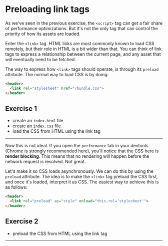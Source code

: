 # Preloading link tags

As we've seen in the previous exercise, the `<script>` tag can get a fair share
of performance optimizations. But it's not the only tag that can control the
priority of how its assets are loaded.

Enter the `<link>` tag. HTML links are most commonly known to load CSS
remotely, but their role in HTML is a bit wider than that. You can think of
link tags to express a relationship between the current page, and any asset
that will eventually need to be fetched.

The way to express how `<link>` tags should operate, is through its `preload`
attribute. The normal way to load CSS is by doing:

```html
<header>
  <link rel="stylesheet" href="/bundle.css">
</header>
```

## Exercise 1
- create an `index.html` file
- create an `index.css` file
- load the CSS from HTML using the link tag

---

Now this is not ideal. If you open the `performance` tab in your devtools
(Chrome is strongly recommended here), you'll notice that the CSS here is
__render blocking__. This means that no rendering will happen before the
network request is resolved. Not great.

Let's make it so CSS loads asynchronously. We can do this by using the
`preload` attribute. The idea is to make the `<link>` tag preload the CSS
first, and once it's loaded, interpret it as CSS. The easiest way to achieve
this is as follows:

```html
<header>
  <link rel="preload" as="style" onload="this.rel='stylesheet'">
</header>
```

## Exercise 2
- preload the CSS from HTML using the link tag

---
